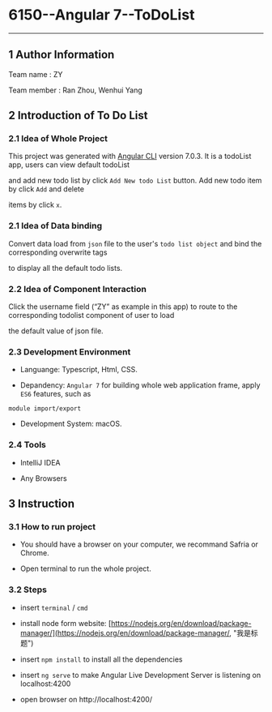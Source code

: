 # 6150--Angular 7--ToDoList
---- 
## 1 Author Information

Team name : ZY

Team member : Ran Zhou, Wenhui Yang

## 2 Introduction of To Do List
### 2.1 Idea of Whole Project
This project was generated with [Angular CLI](https://github.com/angular/angular-cli) version 7.0.3. It is a todoList app, users can view default todoList 

and add new todo list by click `Add New todo List` button. Add new todo item by click `Add` and delete 

items by click `x`.
### 2.1 Idea of Data binding
Convert data load from `json` file to the user's `todo list object` and bind the corresponding overwrite tags 

to display all the default todo lists.

### 2.2 Idea of Component Interaction
Click the username field (“ZY” as example in this app) to route to the corresponding todolist component of user 
to load 

the default value of json file.

### 2.3 Development Environment
+ Languange: Typescript, Html, CSS.
		
+ Depandency: `Angular 7` for building whole web application frame, apply `ES6` features, such as 

`module import/export`
		
+ Development System: macOS.

### 2.4 Tools
+ IntelliJ IDEA

+ Any Browsers 

## 3 Instruction
### 3.1 How to run project
+ You should have a browser on your computer, we recommand Safria or Chrome.

+ Open terminal to run the whole project.

### 3.2	Steps

+ insert `terminal` / `cmd`

+ install node form website: 
[https://nodejs.org/en/download/package-manager/](https://nodejs.org/en/download/package-manager/, "我是标题")
+ insert `npm install` to install all the dependencies
+ insert `ng serve` to make Angular Live Development Server is listening on localhost:4200
+ open browser on http://localhost:4200/
               
               
  
